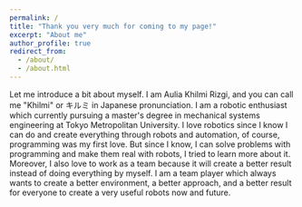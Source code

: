 ```yaml
---
permalink: /
title: "Thank you very much for coming to my page!"
excerpt: "About me"
author_profile: true
redirect_from: 
  - /about/
  - /about.html
---
```


Let me introduce a bit about myself. I am Aulia Khilmi Rizgi, and you can call me "Khilmi" or キルミ in Japanese pronunciation. I am a robotic enthusiast which currently pursuing a master's degree in mechanical systems engineering at Tokyo Metropolitan University. I love robotics since I know I can do and create everything through robots and automation, of course, programming was my first love. But since I know, I can solve problems with programming and make them real with robots, I tried to learn more about it. Moreover, I also love to work as a team because it will create a better result instead of doing everything by myself. I am a team player which always wants to create a better environment, a better approach, and a better result for everyone to create a very useful robots now and future.